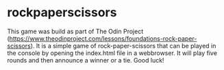 # rockpaperscissors

This game was build as part of The Odin Project (https://www.theodinproject.com/lessons/foundations-rock-paper-scissors).
It is a simple game of rock-paper-scissors that can be played in the console by opening the index.html file in a webbrowser.
It will play five rounds and then announce a winner or a tie.
Good luck!
